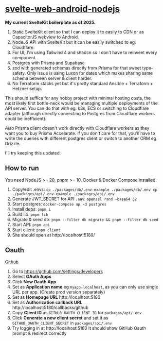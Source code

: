 # [svelte-web-android-nodejs](https://github.com/TeemuKoivisto/svelte-web-android-nodejs)

**My current SvelteKit boilerplate as of 2025.**

1. Static SvelteKit client so that I can deploy it to easily to CDN or as CapacitorJS webview to Android.
2. NodeJS API with SvelteKit but it can be easily switched to eg. Cloudflare.
3. For UI, I'm using Tailwind 4 and shadcn so I don't have to reinvent every component.
4. Postgres with Prisma and Supabase
5. zod with generated schemas directly from Prisma for that sweet type-safety. Only issue is using Luxon for dates which makes sharing same schema between server & client harder.
6. No Terraform stacks yet but it's pretty standard Ansible + Terraform + Hetzner setup.

This should suffice for any hobby project with minimal hosting costs, the most likely first bottle-neck would be managing multiple deployments of the API server. You can do that with eg. k3s, ECS or switching to Cloudflare adapter (although directly connecting to Postgres from Cloudflare workers could be inefficient).

_Also_ Prisma client doesn't work directly with Cloudflare workers as they want you to buy Prisma Accelarate. If you don't care for that, you'll have to write the queries with different postgres client or switch to another ORM eg. Drizzle.

I'll try keeping this updated.

## How to run

You need NodeJS >= 20, pnpm >= 10, Docker & Docker Compose installed.

1. Copy/edit .envs: `cp ./packages/db/.env-example ./packages/db/.env cp ./packages/api/.env-example ./packages/api/.env`
2. Generate JWT_SECRET for API `.env`: `openssl rand -base64 32`
3. Start postgres: `docker-compose up -d postgres`
4. Install deps: `pnpm i`
5. Build lib: `pnpm lib`
6. Migrate & seed db: `pnpm --filter db migrate && pnpm --filter db seed`
7. Start API: `pnpm api`
8. Start client: `pnpm client`
9. Site should open at http://localhost:5180/

## Oauth

[Github](https://docs.github.com/en/apps/oauth-apps/building-oauth-apps/creating-an-oauth-app)

1. Go to https://github.com/settings/developers
2. Select **OAuth Apps**
3. Click **New Oauth App**
4. Set as **Application name** eg `myapp-localhost`, as you can only use single URL per app. (Create prod version separately)
5. Set as **Homepage URL** http://localhost:5180
6. Set as **Authorization callback URL** http://localhost:5180/callbacks/github
7. Copy **Client ID** as `GITHUB_OAUTH_CLIENT_ID` for `packages/api/.env`
8. Click **Generate a new client secret** and set it as `GITHUB_OAUTH_CLIENT_SECRET` in `packages/api/.env`
9. Try logging in at http://localhost:5180 It should show GitHub Oauth prompt & redirect correctly
